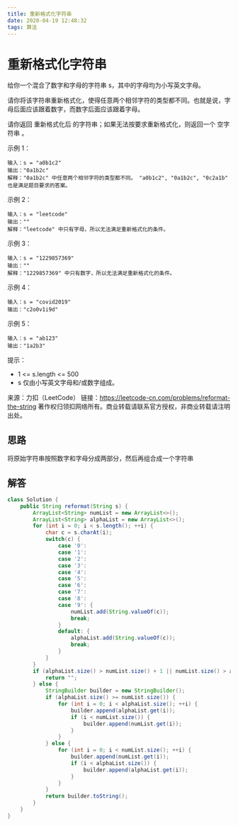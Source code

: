 ```yaml
---
title: 重新格式化字符串
date: 2020-04-19 12:48:32
tags: 算法
---
```


# 重新格式化字符串

给你一个混合了数字和字母的字符串 s，其中的字母均为小写英文字母。

请你将该字符串重新格式化，使得任意两个相邻字符的类型都不同。也就是说，字母后面应该跟着数字，而数字后面应该跟着字母。

请你返回 重新格式化后 的字符串；如果无法按要求重新格式化，则返回一个 空字符串 。

示例 1：

```
输入：s = "a0b1c2"
输出："0a1b2c"
解释："0a1b2c" 中任意两个相邻字符的类型都不同。 "a0b1c2", "0a1b2c", "0c2a1b" 也是满足题目要求的答案。
```

示例 2：

```
输入：s = "leetcode"
输出：""
解释："leetcode" 中只有字母，所以无法满足重新格式化的条件。
```

示例 3：

```
输入：s = "1229857369"
输出：""
解释："1229857369" 中只有数字，所以无法满足重新格式化的条件。
```

示例 4：

```
输入：s = "covid2019"
输出："c2o0v1i9d"
```

示例 5：

```
输入：s = "ab123"
输出："1a2b3"
```

提示：

- 1 <= s.length <= 500
- s 仅由小写英文字母和/或数字组成。

来源：力扣（LeetCode）
链接：https://leetcode-cn.com/problems/reformat-the-string
著作权归领扣网络所有。商业转载请联系官方授权，非商业转载请注明出处。

## 思路

将原始字符串按照数字和字母分成两部分，然后再组合成一个字符串

## 解答

```java
class Solution {
    public String reformat(String s) {
        ArrayList<String> numList = new ArrayList<>();
        ArrayList<String> alphaList = new ArrayList<>();
        for (int i = 0; i < s.length(); ++i) {
            char c = s.charAt(i);
            switch(c) {
                case '0':
                case '1':
                case '2':
                case '3':
                case '4':
                case '5':
                case '6':
                case '7':
                case '8':
                case '9': {
                    numList.add(String.valueOf(c));
                    break;
                }
                default: {
                    alphaList.add(String.valueOf(c));
                    break;
                }
            }
        }
        if (alphaList.size() > numList.size() + 1 || numList.size() > alphaList.size() + 1) {
            return "";
        } else {
            StringBuilder builder = new StringBuilder();
            if (alphaList.size() >= numList.size()) {
                for (int i = 0; i < alphaList.size(); ++i) {
                    builder.append(alphaList.get(i));
                    if (i < numList.size()) {
                        builder.append(numList.get(i));
                    }
                }
            } else {
                for (int i = 0; i < numList.size(); ++i) {
                    builder.append(numList.get(i));
                    if (i < alphaList.size()) {
                        builder.append(alphaList.get(i));
                    }
                }
            }
            return builder.toString();
        }
    }
}
```
